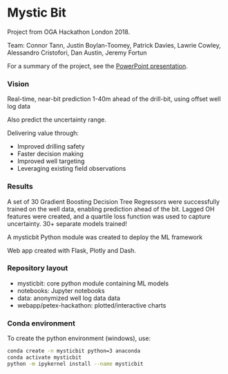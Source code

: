 # Mystic Bit

Project from OGA Hackathon London 2018.

Team: Connor Tann, Justin Boylan-Toomey, Patrick Davies, Lawrie Cowley,
Alessandro Cristofori, Dan Austin, Jeremy Fortun

For a summary of the project, see the
[PowerPoint presentation](O&G_Hackathon_Mystic_Bit.pptx).

### Vision

Real-time, near-bit prediction 1-40m ahead of the drill-bit, using offset
well log data

Also predict the uncertainty range.

Delivering value through:
* Improved drilling safety
* Faster decision making 
* Improved well targeting
* Leveraging existing field observations

### Results

A set of 30 Gradient Boosting Decision Tree Regressors were successfully
trained on the well data, enabling prediction ahead of the bit.
Lagged OH features were created, and a quartile loss function
was used to capture uncertainty. 30+ separate models trained!

A mysticbit Python module was created to deploy the ML framework

Web app created with Flask, Plotly and Dash.


### Repository layout

- mysticbit: core python module containing ML models
- notebooks: Jupyter notebooks
- data: anonymized well log data data
- webapp/petex-hackathon: plotted/interactive charts

### Conda environment

To create the python environment (windows), use:
```bash
conda create -n mysticbit python=3 anaconda
conda activate mysticbit
python -m ipykernel install --name mysticbit
```


